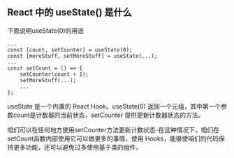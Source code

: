 ## React 中的 useState() 是什么

下面说明useState(0)的用途

    ...
    const [count, setCounter] = useState(0);
    const [moreStuff, setMoreStuff] = useState(...);
    ...
    const setCount = () => {
        setCounter(count + 1);
        setMoreStuff(...);
        ...
    };

useState 是一个内置的 React Hook。useState(0) 返回一个元组，其中第一个参数count是计数器的当前状态，setCounter 提供更新计数器状态的方法。

咱们可以在任何地方使用setCounter方法更新计数状态-在这种情况下，咱们在setCount函数内部使用它可以做更多的事情，使用 Hooks，能够使咱们的代码保持更多功能，还可以避免过多使用基于类的组件。
